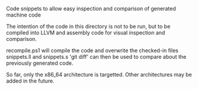 Code snippets to allow easy inspection and comparison of generated machine code

The intention of the code in this directory is not to be run, but to be compiled into LLVM
and assembly code for visual inspection and comparison.

recompile.ps1 will compile the code and overwrite the checked-in files snippets.ll and snippets.s
'git diff' can then be used to compare about the previously generated code.

So far, only the x86_64 architecture is targetted. Other architectures may be added in the future.

